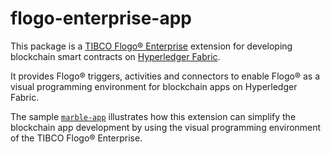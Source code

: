 # flogo-enterprise-app
This package is a [TIBCO Flogo® Enterprise](https://docs.tibco.com/products/tibco-flogo-enterprise-2-4-0) extension for developing blockchain smart contracts on [Hyperledger Fabric](https://www.hyperledger.org/projects/fabric).

It provides Flogo® triggers, activities and connectors to enable Flogo® as a visual programming environment for blockchain apps on Hyperledger Fabric.

The sample [`marble-app`](https://github.com/yxuco/flogo-enterprise-app/tree/master/marble-app) illustrates how this extension can simplify the blockchain app development by using the visual programming environment of the TIBCO Flogo® Enterprise.